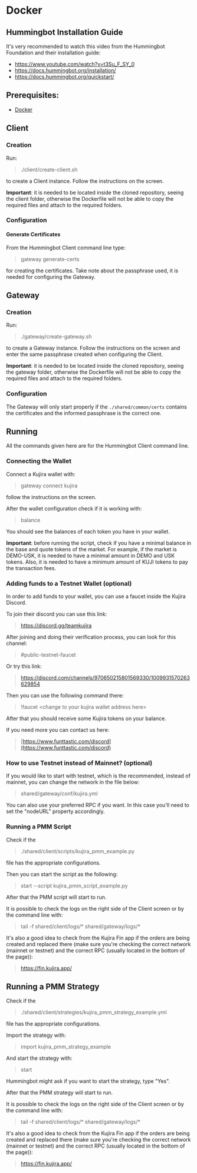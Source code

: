# Docker

## Hummingbot Installation Guide
It's very recommended to watch this video from the Hummingbot Foundation and their installation guide:
 - https://www.youtube.com/watch?v=t3Su_F_SY_0
 - https://docs.hummingbot.org/installation/
 - https://docs.hummingbot.org/quickstart/

## Prerequisites:
- [Docker](how-to-install-docker.md)

## Client

### Creation

Run:

> ./client/create-client.sh

to create a Client instance. Follow the instructions on the screen.

**Important**: it is needed to be located inside the cloned repository, seeing the client folder, otherwise the Dockerfile
will not be able to copy the required files and attach to the required folders.

### Configuration

#### Generate Certificates
From the Hummingbot Client command line type:

> gateway generate-certs

for creating the certificates. Take note about the passphrase used, it is needed for configuring the Gateway.

## Gateway

### Creation

Run:

> ./gateway/create-gateway.sh

to create a Gateway instance. Follow the instructions on the screen
and enter the same passphrase created when configuring the Client.

**Important**: it is needed to be located inside the cloned repository, seeing the gateway folder, otherwise the Dockerfile
will not be able to copy the required files and attach to the required folders.

### Configuration

The Gateway will only start properly if the `./shared/common/certs` contains the certificates
and the informed passphrase is the correct one.

## Running

All the commands given here are for the Hummingbot Client command line.

### Connecting the Wallet
Connect a Kujira wallet with:

> gateway connect kujira

follow the instructions on the screen.

After the wallet configuration check if it is working with:

> balance

You should see the balances of each token you have in your wallet.

**Important**: before running the script, check if you have a minimal balance in the base and quote tokens
of the market. For example, if the market is DEMO-USK, it is needed to have a minimal
amount in DEMO and USK tokens. Also, it is needed to have a minimum amount of KUJI tokens
to pay the transaction fees.

### Adding funds to a Testnet Wallet (optional)

In order to add funds to your wallet, you can use a faucet inside the Kujira Discord.

To join their discord you can use this link:

> https://discord.gg/teamkujira

After joining and doing their verification process, you can look for this channel:

> #public-testnet-faucet

Or try this link:

> https://discord.com/channels/970650215801569330/1009931570263629854

Then you can use the following command there:

> !faucet &lt;change to your kujira wallet address here&gt;

After that you should receive some Kujira tokens on your balance.

If you need more you can contact us here:

> [https://www.funttastic.com/discord](https://www.funttastic.com/discord)

### How to use Testnet instead of Mainnet? (optional)

If you would like to start with testnet, which is the recommended, instead of mainnet, 
you can change the network in the file below:

> shared/gateway/conf/kujira.yml

You can also use your preferred RPC if you want.
In this case you'll need to set the "nodeURL" property accordingly.

### Running a PMM Script

Check if the

> ./shared/client/scripts/kujira_pmm_example.py

file has the appropriate configurations.

Then you can start the script as the following:

> start --script kujira_pmm_script_example.py

After that the PMM script will start to run.

It is possible to check the logs on the right side of the Client screen or by the command line with:

> tail -f shared/client/logs/* shared/gateway/logs/*

It's also a good idea to check from the Kujira Fin app if the orders are being created and replaced there
(make sure you're checking the correct network (mainnet or testnet) and the correct RPC (usually located in the bottom of the page)):

> https://fin.kujira.app/

## Running a PMM Strategy

Check if the

> ./shared/client/strategies/kujira_pmm_strategy_example.yml

file has the appropriate configurations.

Import the strategy with:

> import kujira_pmm_strategy_example

And start the strategy with:

> start

Hummingbot might ask if you want to start the strategy, type "Yes".

After that the PMM strategy will start to run.

It is possible to check the logs on the right side of the Client screen or by the command line with:

> tail -f shared/client/logs/* shared/gateway/logs/*

It's also a good idea to check from the Kujira Fin app if the orders are being created and replaced there
(make sure you're checking the correct network (mainnet or testnet) and the correct RPC (usually located in the bottom of the page)):

> https://fin.kujira.app/
